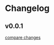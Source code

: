 # Changelog


## v0.0.1

[compare changes](https://github.com/DCC-BS/new-nuxt-module.bs.js/compare/v0.0.1...v0.0.1)

